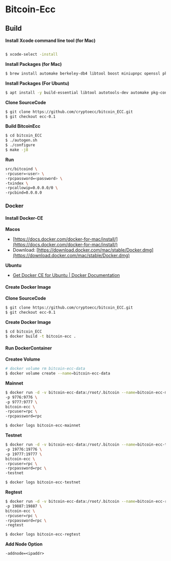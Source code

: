 # Bitcoin-Ecc
## Build

**Install Xcode command line tool (for Mac)**

```bash

$ xcode-select -install

```

**Install Packages (for Mac)**

```bash
$ brew install automake berkeley-db4 libtool boost miniupnpc openssl pkg-config protobuf python qt libevent qrencode librsvg
```


**Install Packages (For Ubuntu)**
```bash
$ apt install -y build-essential libtool autotools-dev automake pkg-config bsdmainutils python3 ibssl-dev libevent-dev libboost-system-dev libboost-filesystem-dev libboost-chrono-dev libboost-test-dev libboost-thread-dev libdb-dev libdb++-dev
```

**Clone SourceCode**

```bash
$ git clone https://github.com/cryptoecc/bitcoin_ECC.git
$ git checkout ecc-0.1
```

**Build BitcoinEcc**

```bash
$ cd bitcoin_ECC
$ ./autogen.sh
$ ./configure
$ make -j8
```

**Run**

```bash
src/bitcoind \
-rpcuser=<user> \
-rpcpassword=<password> \
-txindex \
-rpcallowip=0.0.0.0/0 \
-rpcbind=0.0.0.0
```


### Docker

#### Install Docker-CE

**Macos**

* [https://docs.docker.com/docker-for-mac/install/](https://docs.docker.com/docker-for-mac/install/) 
* Download: [https://download.docker.com/mac/stable/Docker.dmg](https://download.docker.com/mac/stable/Docker.dmg)

**Ubuntu**

* [Get Docker CE for Ubuntu | Docker Documentation](https://docs.docker.com/install/linux/docker-ce/ubuntu/)

#### Create Docker Image

**Clone SourceCode**

```bash
$ git clone https://github.com/cryptoecc/bitcoin_ECC.git
$ git checkout ecc-0.1
```

**Create Docker Image**

```bash
$ cd bitcoin_ECC
$ docker build -t bitcoin-ecc .
```

#### Run DockerContainer

**Createe Volume**

```bash
# docker volume rm bitcoin-ecc-data
$ docker volume create --name=bitcoin-ecc-data
```

**Mainnet**

```bash
$ docker run -d -v bitcoin-ecc-data:/root/.bitcoin --name=bitcoin-ecc-mainnet \
-p 9776:9776 \
-p 9777:9777 \
bitcoin-ecc \
-rpcuser=rpc \
-rpcpassword=rpc

$ docker logs bitcoin-ecc-mainnet
```

**Testnet**

```bash
$ docker run -d -v bitcoin-ecc-data:/root/.bitcoin --name=bitcoin-ecc-testnet \
-p 19776:19776 \
-p 19777:19777 \
bitcoin-ecc \
-rpcuser=rpc \
-rpcpassword=rpc \
-testnet

$ docker logs bitcoin-ecc-testnet
```

**Regtest**

```bash
$ docker run -d -v bitcoin-ecc-data:/root/.bitcoin --name=bitcoin-ecc-regtest \
-p 19887:19887 \
bitcoin-ecc \
-rpcuser=rpc \
-rpcpassword=rpc \
-regtest

$ docker logs bitcoin-ecc-regtest
```

**Add Node Option**

```
-addnode=<ipaddr>
```

